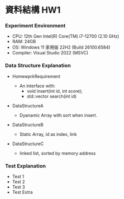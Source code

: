 # 資料結構 HW1
### Experiment Environment
- CPU: 12th Gen Intel(R) Core(TM) i7-12700 (2.10 GHz)
- RAM: 24GB
- OS: Windows 11 家用版 22H2 (Build 26100.6584)
- Compiler: Visual Studio 2022 (MSVC)

### Data Structure Explanation
* HomewprkRequirement
    - An interface with:
        * void insert(int id, int score);
        * std::vector<int> search(int id)

* DataStructureA  
    - Dyanamic Array with sort when insert.

* DataStructureB
    - Static Array, id as index, link

* DataStructureC
    - linked list, sorted by memory address


### Test Explanation
* Test 1
* Test 2
* Test 3
* Test Extra
